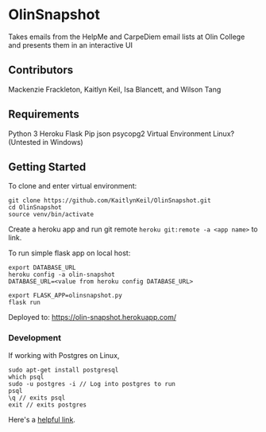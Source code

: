 # OlinSnapshot
Takes emails from the HelpMe and CarpeDiem email lists at Olin College and presents them in an interactive UI

## Contributors
Mackenzie Frackleton, Kaitlyn Keil, Isa Blancett, and Wilson Tang

## Requirements
Python 3
Heroku
Flask
Pip
json
psycopg2
Virtual Environment
Linux? (Untested in Windows)

## Getting Started
To clone and enter virtual environment:
```
git clone https://github.com/KaitlynKeil/OlinSnapshot.git
cd OlinSnapshot
source venv/bin/activate
```

Create a heroku app and run git remote `heroku git:remote -a <app name>` to link.

To run simple flask app on local host:
```
export DATABASE_URL
heroku config -a olin-snapshot
DATABASE_URL=<value from heroku config DATABASE_URL>

export FLASK_APP=olinsnapshot.py
flask run
```

Deployed to: https://olin-snapshot.herokuapp.com/

### Development

If working with Postgres on Linux, 

```
sudo apt-get install postgresql
which psql
sudo -u postgres -i // Log into postgres to run
psql
\q // exits psql
exit // exits postgres
```

Here's a [helpful link](https://devcenter.heroku.com/articles/heroku-postgresql).
